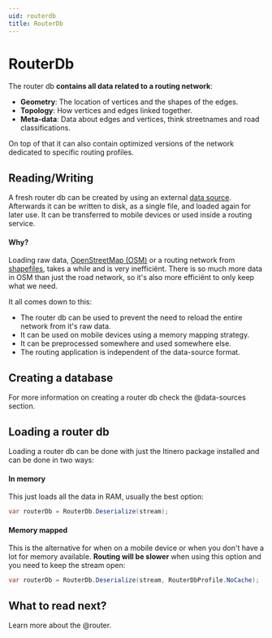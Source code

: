 ```yaml
---
uid: routerdb
title: RouterDb
---
```


# RouterDb

The router db **contains all data related to a routing network**:

- **Geometry**: The location of vertices and the shapes of the edges.
- **Topology**: How vertices and edges linked together.
- **Meta-data**: Data about edges and vertices, think streetnames and road classifications.

On top of that it can also contain optimized versions of the network dedicated to specific routing profiles.

## Reading/Writing

A fresh router db can be created by using an external [data source](../data-sources/index.md). Afterwards it can be written to disk, as a single file, and loaded again for later use. It can be transferred to mobile devices or used inside a routing service.

#### Why?
Loading raw data, [OpenStreetMap (OSM)](../data-sources/openstreetmap.md) or a routing network from [shapefiles](../data-sources/shapefiles.md), takes a while and is very inefficiënt. There is so much more data in OSM than just the road network, so it's also more efficiënt to only keep what we need. 

It all comes down to this:

- The router db can be used to prevent the need to reload the entire network from it's raw data. 
- It can be used on mobile devices using a memory mapping strategy.
- It can be preprocessed somewhere and used somewhere else.
- The routing application is independent of the data-source format.

## Creating a database

For more information on creating a router db check the @data-sources section.

## Loading a router db

Loading a router db can be done with just the Itinero package installed and can be done in two ways:

#### In memory
This just loads all the data in RAM, usually the best option:

```csharp
var routerDb = RouterDb.Deserialize(stream);
```

#### Memory mapped
This is the alternative for when on a mobile device or when you don't have a lot for memory available. **Routing will be slower** when using this option and you need to keep the stream open:

```csharp
var routerDb = RouterDb.Deserialize(stream, RouterDbProfile.NoCache);
```

## What to read next?

Learn more about the @router.